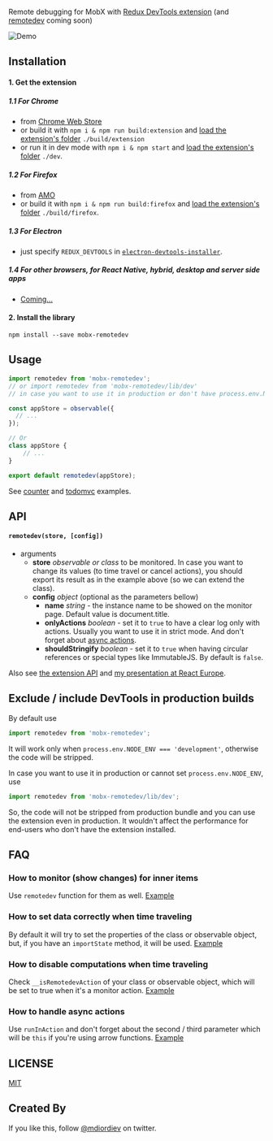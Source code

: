 Remote debugging for MobX with [Redux DevTools extension](https://github.com/zalmoxisus/redux-devtools-extension) (and [remotedev](https://github.com/zalmoxisus/remotedev) coming soon) 

![Demo](demo.gif) 

## Installation

#### 1. Get the extension
##### 1.1 For Chrome
 - from [Chrome Web Store](https://chrome.google.com/webstore/detail/redux-devtools/lmhkpmbekcpmknklioeibfkpmmfibljd)
 - or build it with `npm i & npm run build:extension` and [load the extension's folder](https://developer.chrome.com/extensions/getstarted#unpacked) `./build/extension`
 - or run it in dev mode with `npm i & npm start` and [load the extension's folder](https://developer.chrome.com/extensions/getstarted#unpacked) `./dev`.

##### 1.2 For Firefox
 - from [AMO](https://addons.mozilla.org/en-US/firefox/addon/remotedev/)
 - or build it with `npm i & npm run build:firefox` and [load the extension's folder](https://developer.mozilla.org/en-US/Add-ons/WebExtensions/Temporary_Installation_in_Firefox) `./build/firefox`.

##### 1.3 For Electron
  - just specify `REDUX_DEVTOOLS` in [`electron-devtools-installer`](https://github.com/GPMDP/electron-devtools-installer).

##### 1.4 For other browsers, for React Native, hybrid, desktop and server side apps
  - [Coming...](https://github.com/zalmoxisus/mobx-remotedev/issues/1)

#### 2. Install the library

```
npm install --save mobx-remotedev
```

## Usage

```js
import remotedev from 'mobx-remotedev';
// or import remotedev from 'mobx-remotedev/lib/dev'
// in case you want to use it in production or don't have process.env.NODE_ENV === 'development'

const appStore = observable({
  // ...
});

// Or
class appStore {
	// ...
}

export default remotedev(appStore);
```

See [counter](https://github.com/zalmoxisus/mobx-remotedev/blob/master/examples/counter/stores/appState.js) and [todomvc](https://github.com/zalmoxisus/mobx-remotedev/tree/master/examples/todomvc/src/stores) examples.

## API
#### `remotedev(store, [config])`
  - arguments
    - **store** *observable or class* to be monitored. In case you want to change its values (to time travel or cancel actions), you should export its result as in the example above (so we can extend the class). 
    - **config** *object* (optional as the parameters bellow)
      - **name** *string* - the instance name to be showed on the monitor page. Default value is document.title.
      - **onlyActions** *boolean* - set it to `true` to have a clear log only with actions. Usually you want to use it in strict mode. And don't forget about [async actions](https://github.com/zalmoxisus/mobx-remotedev#how-to-handle-async-actions).
      - **shouldStringify** *boolean* - set it to `true` when having circular references or special types like ImmutableJS. By default is `false`.

Also see [the extension API](https://github.com/zalmoxisus/redux-devtools-extension#documentation) and [my presentation at React Europe](https://youtu.be/YU8jQ2HtqH4).

## Exclude / include DevTools in production builds

By default use
```js
import remotedev from 'mobx-remotedev';
```

It will work only when `process.env.NODE_ENV === 'development'`, otherwise the code will be stripped.

In case you want to use it in production or cannot set `process.env.NODE_ENV`, use
```js
import remotedev from 'mobx-remotedev/lib/dev';
```
So, the code will not be stripped from production bundle and you can use the extension even in production. It wouldn't affect the performance for end-users who don't have the extension installed. 

## FAQ

### How to monitor (show changes) for inner items

Use `remotedev` function for them as well. [Example](https://github.com/zalmoxisus/mobx-remotedev/blob/master/examples/simple-todo/index.js#L22) 

### How to set data correctly when time traveling

By default it will try to set the properties of the class or observable object, but, if you have an `importState` method, it will be used. [Example](https://github.com/zalmoxisus/mobx-remotedev/blob/master/examples/todomvc/src/stores/TodoStore.js#L56)

### How to disable computations when time traveling

Check `__isRemotedevAction` of your class or observable object, which will be set to true when it's a monitor action. [Example](https://github.com/zalmoxisus/mobx-remotedev/blob/master/examples/todomvc/src/stores/TodoStore.js#L22)  

### How to handle async actions

Use `runInAction` and don't forget about the second / third parameter which will be `this` if you're using arrow functions. [Example](https://github.com/zalmoxisus/mobx-remotedev/blob/master/examples/counter/stores/appState.js#L14)  

## LICENSE

[MIT](LICENSE)

## Created By

If you like this, follow [@mdiordiev](https://twitter.com/mdiordiev) on twitter.
